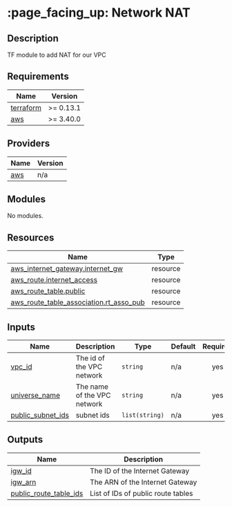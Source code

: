 # :page\_facing\_up: Network NAT

## Description
TF module to add NAT for our VPC

## Requirements

| Name | Version |
|------|---------|
| <a name="requirement_terraform"></a> [terraform](#requirement\_terraform) | >= 0.13.1 |
| <a name="requirement_aws"></a> [aws](#requirement\_aws) | >= 3.40.0 |

## Providers

| Name | Version |
|------|---------|
| <a name="provider_aws"></a> [aws](#provider\_aws) | n/a |

## Modules

No modules.

## Resources

| Name | Type |
|------|------|
| [aws_internet_gateway.internet_gw](https://registry.terraform.io/providers/hashicorp/aws/latest/docs/resources/internet_gateway) | resource |
| [aws_route.internet_access](https://registry.terraform.io/providers/hashicorp/aws/latest/docs/resources/route) | resource |
| [aws_route_table.public](https://registry.terraform.io/providers/hashicorp/aws/latest/docs/resources/route) | resource |
| [aws_route_table_association.rt_asso_pub](https://registry.terraform.io/providers/hashicorp/aws/latest/docs/resources/route) | resource |


## Inputs

| Name | Description | Type | Default | Required |
|------|-------------|------|---------|:--------:|
| <a name="vpc_id"></a> [vpc\_id](#input\_vpc\_id) | The id of the VPC network | `string` | n/a | yes |
| <a name="universe_name"></a> [universe\_name](#input\_universe\_name) | The name of the VPC network | `string` | n/a | yes |
| <a name="public_subnet_ids"></a> [public\_subnet\_ids](#input\_public\_subnet\_ids) |  subnet ids | `list(string)` | n/a | yes |

## Outputs

| Name | Description |
|------|-------------|
| <a name="igw_id"></a> [igw\_id](#output\igw\_id) | The ID of the Internet Gateway |
| <a name="igw_arn"></a> [igw\_arn](#output\igw\_arn) | The ARN of the Internet Gateway|
| <a name="public_route_table_ids"></a> [public\_route\_table\_ids](#output\public\_route\_table\_ids) | List of IDs of public route tables |
